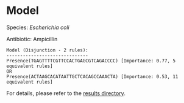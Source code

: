 
# Model

Species: *Escherichia coli*

Antibiotic: Ampicillin

```
Model (Disjunction - 2 rules):
------------------------------
Presence(TGAGTTTTCGTTCCACTGAGCGTCAGACCCC) [Importance: 0.77, 5 equivalent rules]
OR
Presence(ACTAAGCACATAATTGCTCACAGCCAAACTA) [Importance: 0.53, 11 equivalent rules]

```

For details, please refer to the [results directory](../../../../../results/scm_b/escherichia%20coli/ampicillin/repeat_1/).

